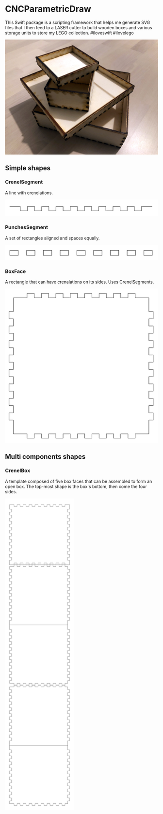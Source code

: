 # CNCParametricDraw

This Swift package is a scripting framework that helps me generate SVG files that I then feed to a LASER cutter to build wooden boxes and various storage units to store my LEGO collection. #iloveswift #ilovelego

![A picture with wooden boxes](picture_of_boxes.jpg)


## Simple shapes

### CrenelSegment

A line with crenelations.

![A line with crenelations](shape_crenelSegment.png)


### PunchesSegment

A set of rectangles aligned and spaces equally.

![A set of rectangles aligned and spaces equally](shape_punchesSegment.png)


### BoxFace

A rectangle that can have crenalations on its sides.
Uses CrenelSegments.

![A square with crenelations on all four sides](shape_boxFace.png)


## Multi components shapes

### CrenelBox

A template composed of five box faces that can be assembled to form an open box.
The top-most shape is the box's bottom, then come the four sides.

![Five box faces arranged vertically](shape_crenelBox.png)